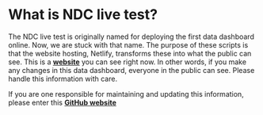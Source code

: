 # What is NDC live test?
The NDC live test is originally named for deploying the first data dashboard online. Now, we are stuck with that name. The purpose of these scripts is that the website hosting, Netlify, transforms these into what the public can see. This is a **[website](https://www.nationaldeafcenter.org/dashboard)** you can see right now. In other words, if you make any changes in this data dashboard, everyone in the public can see. Please handle this information with care.

If you are one responsible for maintaining and updating this information, please enter this **[GitHub website](https://github.com/NationalDeafCenterRAD/Data_Dashboard2021)**

